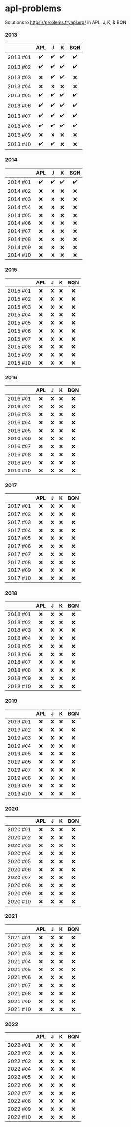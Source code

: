 # apl-problems
Solutions to https://problems.tryapl.org/ in APL, J, K, &amp; BQN

### 2013

|          | APL                | J                  | K                  | BQN                |
| ---      | :---:              | :---:              | :---:              | :---:              |
| 2013 #01 | :heavy_check_mark: | :heavy_check_mark: | :heavy_check_mark: | :heavy_check_mark: |
| 2013 #02 | :heavy_check_mark: | :heavy_check_mark: | :heavy_check_mark: | :heavy_check_mark: |
| 2013 #03 | :x:                | :heavy_check_mark: | :heavy_check_mark: | :x:                |
| 2013 #04 | :x:                | :x:                | :x:                | :x:                |
| 2013 #05 | :heavy_check_mark: | :heavy_check_mark: | :heavy_check_mark: | :heavy_check_mark: |
| 2013 #06 | :heavy_check_mark: | :heavy_check_mark: | :heavy_check_mark: | :heavy_check_mark: |
| 2013 #07 | :heavy_check_mark: | :heavy_check_mark: | :heavy_check_mark: | :heavy_check_mark: |
| 2013 #08 | :heavy_check_mark: | :heavy_check_mark: | :heavy_check_mark: | :heavy_check_mark: |
| 2013 #09 | :x:                | :x:                | :x:                | :x:                |
| 2013 #10 | :heavy_check_mark: | :heavy_check_mark: | :x:                | :x:                |

### 2014

|          | APL                | J                  | K                  | BQN                |
| ---      | :---:              | :---:              | :---:              | :---:              |
| 2014 #01 | :heavy_check_mark: | :heavy_check_mark: | :heavy_check_mark: | :heavy_check_mark: |
| 2014 #02 | :x:                | :x:                | :x:                | :x:                |
| 2014 #03 | :x:                | :x:                | :x:                | :x:                |
| 2014 #04 | :x:                | :x:                | :x:                | :x:                |
| 2014 #05 | :x:                | :x:                | :x:                | :x:                |
| 2014 #06 | :x:                | :x:                | :x:                | :x:                |
| 2014 #07 | :x:                | :x:                | :x:                | :x:                |
| 2014 #08 | :x:                | :x:                | :x:                | :x:                |
| 2014 #09 | :x:                | :x:                | :x:                | :x:                |
| 2014 #10 | :x:                | :x:                | :x:                | :x:                |

### 2015

|          | APL                | J                  | K                  | BQN                |
| ---      | :---:              | :---:              | :---:              | :---:              |
| 2015 #01 | :x:                | :x:                | :x:                | :x:                |
| 2015 #02 | :x:                | :x:                | :x:                | :x:                |
| 2015 #03 | :x:                | :x:                | :x:                | :x:                |
| 2015 #04 | :x:                | :x:                | :x:                | :x:                |
| 2015 #05 | :x:                | :x:                | :x:                | :x:                |
| 2015 #06 | :x:                | :x:                | :x:                | :x:                |
| 2015 #07 | :x:                | :x:                | :x:                | :x:                |
| 2015 #08 | :x:                | :x:                | :x:                | :x:                |
| 2015 #09 | :x:                | :x:                | :x:                | :x:                |
| 2015 #10 | :x:                | :x:                | :x:                | :x:                |

### 2016

|          | APL                | J                  | K                  | BQN                |
| ---      | :---:              | :---:              | :---:              | :---:              |
| 2016 #01 | :x:                | :x:                | :x:                | :x:                |
| 2016 #02 | :x:                | :x:                | :x:                | :x:                |
| 2016 #03 | :x:                | :x:                | :x:                | :x:                |
| 2016 #04 | :x:                | :x:                | :x:                | :x:                |
| 2016 #05 | :x:                | :x:                | :x:                | :x:                |
| 2016 #06 | :x:                | :x:                | :x:                | :x:                |
| 2016 #07 | :x:                | :x:                | :x:                | :x:                |
| 2016 #08 | :x:                | :x:                | :x:                | :x:                |
| 2016 #09 | :x:                | :x:                | :x:                | :x:                |
| 2016 #10 | :x:                | :x:                | :x:                | :x:                |

### 2017

|          | APL                | J                  | K                  | BQN                |
| ---      | :---:              | :---:              | :---:              | :---:              |
| 2017 #01 | :x:                | :x:                | :x:                | :x:                |
| 2017 #02 | :x:                | :x:                | :x:                | :x:                |
| 2017 #03 | :x:                | :x:                | :x:                | :x:                |
| 2017 #04 | :x:                | :x:                | :x:                | :x:                |
| 2017 #05 | :x:                | :x:                | :x:                | :x:                |
| 2017 #06 | :x:                | :x:                | :x:                | :x:                |
| 2017 #07 | :x:                | :x:                | :x:                | :x:                |
| 2017 #08 | :x:                | :x:                | :x:                | :x:                |
| 2017 #09 | :x:                | :x:                | :x:                | :x:                |
| 2017 #10 | :x:                | :x:                | :x:                | :x:                |

### 2018

|          | APL                | J                  | K                  | BQN                |
| ---      | :---:              | :---:              | :---:              | :---:              |
| 2018 #01 | :x:                | :x:                | :x:                | :x:                |
| 2018 #02 | :x:                | :x:                | :x:                | :x:                |
| 2018 #03 | :x:                | :x:                | :x:                | :x:                |
| 2018 #04 | :x:                | :x:                | :x:                | :x:                |
| 2018 #05 | :x:                | :x:                | :x:                | :x:                |
| 2018 #06 | :x:                | :x:                | :x:                | :x:                |
| 2018 #07 | :x:                | :x:                | :x:                | :x:                |
| 2018 #08 | :x:                | :x:                | :x:                | :x:                |
| 2018 #09 | :x:                | :x:                | :x:                | :x:                |
| 2018 #10 | :x:                | :x:                | :x:                | :x:                |

### 2019

|          | APL                | J                  | K                  | BQN                |
| ---      | :---:              | :---:              | :---:              | :---:              |
| 2019 #01 | :x:                | :x:                | :x:                | :x:                |
| 2019 #02 | :x:                | :x:                | :x:                | :x:                |
| 2019 #03 | :x:                | :x:                | :x:                | :x:                |
| 2019 #04 | :x:                | :x:                | :x:                | :x:                |
| 2019 #05 | :x:                | :x:                | :x:                | :x:                |
| 2019 #06 | :x:                | :x:                | :x:                | :x:                |
| 2019 #07 | :x:                | :x:                | :x:                | :x:                |
| 2019 #08 | :x:                | :x:                | :x:                | :x:                |
| 2019 #09 | :x:                | :x:                | :x:                | :x:                |
| 2019 #10 | :x:                | :x:                | :x:                | :x:                |

### 2020

|          | APL                | J                  | K                  | BQN                |
| ---      | :---:              | :---:              | :---:              | :---:              |
| 2020 #01 | :x:                | :x:                | :x:                | :x:                |
| 2020 #02 | :x:                | :x:                | :x:                | :x:                |
| 2020 #03 | :x:                | :x:                | :x:                | :x:                |
| 2020 #04 | :x:                | :x:                | :x:                | :x:                |
| 2020 #05 | :x:                | :x:                | :x:                | :x:                |
| 2020 #06 | :x:                | :x:                | :x:                | :x:                |
| 2020 #07 | :x:                | :x:                | :x:                | :x:                |
| 2020 #08 | :x:                | :x:                | :x:                | :x:                |
| 2020 #09 | :x:                | :x:                | :x:                | :x:                |
| 2020 #10 | :x:                | :x:                | :x:                | :x:                |

### 2021

|          | APL                | J                  | K                  | BQN                |
| ---      | :---:              | :---:              | :---:              | :---:              |
| 2021 #01 | :x:                | :x:                | :x:                | :x:                |
| 2021 #02 | :x:                | :x:                | :x:                | :x:                |
| 2021 #03 | :x:                | :x:                | :x:                | :x:                |
| 2021 #04 | :x:                | :x:                | :x:                | :x:                |
| 2021 #05 | :x:                | :x:                | :x:                | :x:                |
| 2021 #06 | :x:                | :x:                | :x:                | :x:                |
| 2021 #07 | :x:                | :x:                | :x:                | :x:                |
| 2021 #08 | :x:                | :x:                | :x:                | :x:                |
| 2021 #09 | :x:                | :x:                | :x:                | :x:                |
| 2021 #10 | :x:                | :x:                | :x:                | :x:                |

### 2022

|          | APL                | J                  | K                  | BQN                |
| ---      | :---:              | :---:              | :---:              | :---:              |
| 2022 #01 | :x:                | :x:                | :x:                | :x:                |
| 2022 #02 | :x:                | :x:                | :x:                | :x:                |
| 2022 #03 | :x:                | :x:                | :x:                | :x:                |
| 2022 #04 | :x:                | :x:                | :x:                | :x:                |
| 2022 #05 | :x:                | :x:                | :x:                | :x:                |
| 2022 #06 | :x:                | :x:                | :x:                | :x:                |
| 2022 #07 | :x:                | :x:                | :x:                | :x:                |
| 2022 #08 | :x:                | :x:                | :x:                | :x:                |
| 2022 #09 | :x:                | :x:                | :x:                | :x:                |
| 2022 #10 | :x:                | :x:                | :x:                | :x:                |
